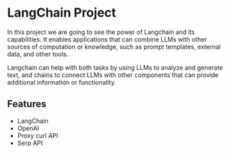 # LangChain Project

In this project we are going to see the power of Langchain and its capabilities. It enables applications that can combine LLMs with other sources of computation or knowledge, such as prompt templates, external data, and other tools.

Langchain can help with both tasks by using LLMs to analyze and generate text, and chains to connect LLMs with other components that can provide additional information or functionality.

## Features

- LangChain
- OpenAI
- Proxy curl API
- Serp API

